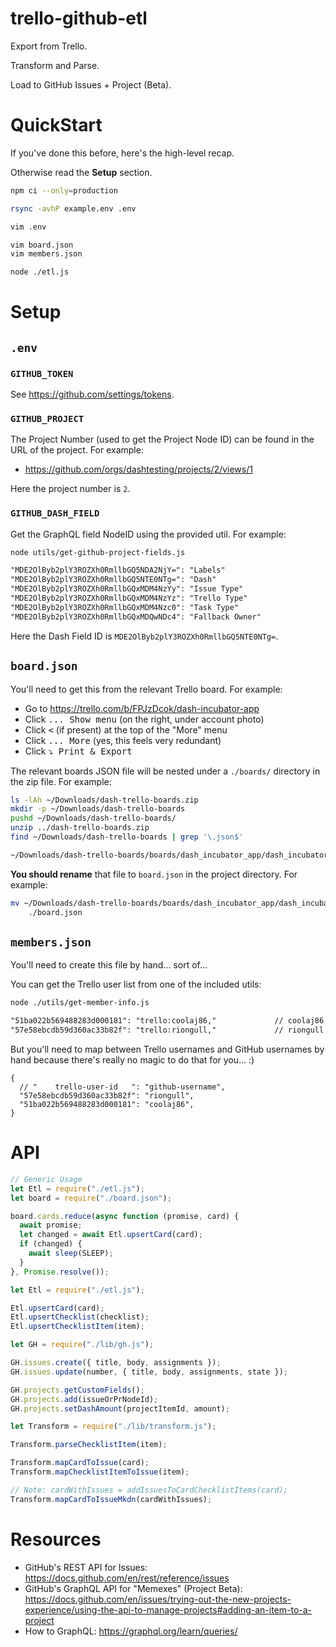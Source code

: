 # trello-github-etl

Export from Trello.

Transform and Parse.

Load to GitHub Issues + Project (Beta).

# QuickStart

If you've done this before, here's the high-level recap.

Otherwise read the **Setup** section.

```bash
npm ci --only=production

rsync -avhP example.env .env

vim .env

vim board.json
vim members.json

node ./etl.js
```

# Setup

## `.env`

### `GITHUB_TOKEN`

See <https://github.com/settings/tokens>.

### `GITHUB_PROJECT`

The Project Number (used to get the Project Node ID) can be found in the URL of
the project. For example:

- <https://github.com/orgs/dashtesting/projects/2/views/1>

Here the project number is `2`.

### `GITHUB_DASH_FIELD`

Get the GraphQL field NodeID using the provided util. For example:

```bash
node utils/get-github-project-fields.js
```

```txt
"MDE2OlByb2plY3ROZXh0RmllbGQ5NDA2NjY=": "Labels"
"MDE2OlByb2plY3ROZXh0RmllbGQ5NTE0NTg=": "Dash"
"MDE2OlByb2plY3ROZXh0RmllbGQxMDM4NzYy": "Issue Type"
"MDE2OlByb2plY3ROZXh0RmllbGQxMDM4NzYz": "Trello Type"
"MDE2OlByb2plY3ROZXh0RmllbGQxMDM4Nzc0": "Task Type"
"MDE2OlByb2plY3ROZXh0RmllbGQxMDQwNDc4": "Fallback Owner"
```

Here the Dash Field ID is `MDE2OlByb2plY3ROZXh0RmllbGQ5NTE0NTg=`.

## `board.json`

You'll need to get this from the relevant Trello board. For example:

- Go to <https://trello.com/b/FPJzDcok/dash-incubator-app>
- Click <kbd>... Show menu</kbd> (on the right, under account photo)
- Click <kbd>&lt;</kbd> (if present) at the top of the "More" menu
- Click <kbd>... More</kbd> (yes, this feels very redundant)
- Click <kbd>⤵️ Print &amp; Export</kbd>

The relevant boards JSON file will be nested under a `./boards/` directory in
the zip file. For example:

```bash
ls -lAh ~/Downloads/dash-trello-boards.zip
mkdir -p ~/Downloads/dash-trello-boards
pushd ~/Downloads/dash-trello-boards/
unzip ../dash-trello-boards.zip
find ~/Downloads/dash-trello-boards | grep '\.json$'
```

```txt
~/Downloads/dash-trello-boards/boards/dash_incubator_app/dash_incubator_app.json
```

**You should rename** that file to `board.json` in the project directory. For
example:

```bash
mv ~/Downloads/dash-trello-boards/boards/dash_incubator_app/dash_incubator_app.json \
    ./board.json
```

## `members.json`

You'll need to create this file by hand... sort of...

You can get the Trello user list from one of the included utils:

```bash
node ./utils/get-member-info.js
```

```txt
"51ba022b569488283d000181": "trello:coolaj86,"             // coolaj86
"57e58ebcdb59d360ac33b82f": "trello:riongull,"             // riongull
```

But you'll need to map between Trello usernames and GitHub usernames by hand
because there's really no magic to do that for you... :)

```json5
{
  // "    trello-user-id   ": "github-username",
  "57e58ebcdb59d360ac33b82f": "riongull",
  "51ba022b569488283d000181": "coolaj86",
}
```

# API

```js
// Generic Usage
let Etl = require("./etl.js");
let board = require("./board.json");

board.cards.reduce(async function (promise, card) {
  await promise;
  let changed = await Etl.upsertCard(card);
  if (changed) {
    await sleep(SLEEP);
  }
}, Promise.resolve());
```

```js
let Etl = require("./etl.js");

Etl.upsertCard(card);
Etl.upsertChecklist(checklist);
Etl.upsertChecklistItem(item);
```

```js
let GH = require("./lib/gh.js");

GH.issues.create({ title, body, assignments });
GH.issues.update(number, { title, body, assignments, state });

GH.projects.getCustomFields();
GH.projects.add(issueOrPrNodeId);
GH.projects.setDashAmount(projectItemId, amount);
```

```js
let Transform = require("./lib/transform.js");

Transform.parseChecklistItem(item);

Transform.mapCardToIssue(card);
Transform.mapChecklistItemToIssue(item);

// Note: cardWithIssues = addIssuesToCardChecklistItems(card);
Transform.mapCardToIssueMkdn(cardWithIssues);
```

# Resources

- GitHub's REST API for Issues: https://docs.github.com/en/rest/reference/issues
- GitHub's GraphQL API for "Memexes" (Project Beta): \
  https://docs.github.com/en/issues/trying-out-the-new-projects-experience/using-the-api-to-manage-projects#adding-an-item-to-a-project
- How to GraphQL: https://graphql.org/learn/queries/

